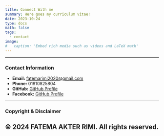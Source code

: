 ```yaml
---
title: Connect With me 
summary: Here goes my curriculum vitae!
date: 2023-10-24
type: docs
math: false
tags:
  - contact
image:
#   caption: 'Embed rich media such as videos and LaTeX math'
---
```


---

### **Contact Information**

- **Email:** fatemarimi2020@gmail.com
- **Phone:** 01810825804
- **GitHub:** [GitHub Profile](https://github.com/Rimi-351)
- **Facebook:** [GitHub Profile](https://www.facebook.com/profile.php?id=100070440454582&mibextid=kFxxJD)
---

### **Copyright & Disclaimer**

&copy; 2024 FATEMA AKTER RIMI. All rights reserved.
---